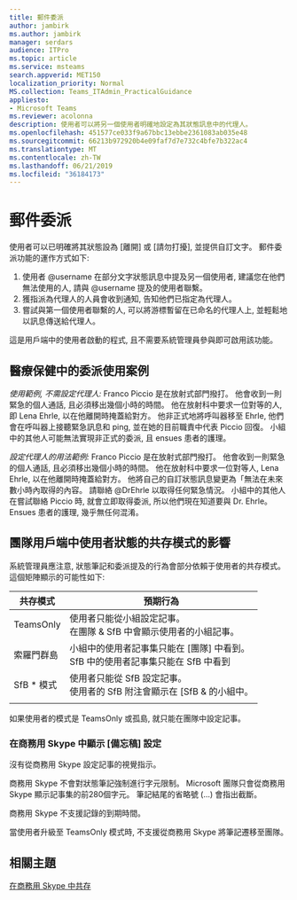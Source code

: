 ```yaml
---
title: 郵件委派
author: jambirk
ms.author: jambirk
manager: serdars
audience: ITPro
ms.topic: article
ms.service: msteams
search.appverid: MET150
localization_priority: Normal
MS.collection: Teams_ITAdmin_PracticalGuidance
appliesto:
- Microsoft Teams
ms.reviewer: acolonna
description: 使用者可以將另一個使用者明確地設定為其狀態訊息中的代理人。
ms.openlocfilehash: 451577ce033f9a67bbc13ebbe2361083ab035e48
ms.sourcegitcommit: 66213b972920b4e09faf7d7e732c4bfe7b322ac4
ms.translationtype: MT
ms.contentlocale: zh-TW
ms.lasthandoff: 06/21/2019
ms.locfileid: "36184173"
---
```

# <a name="message-delegation"></a>郵件委派

使用者可以已明確將其狀態設為 [離開] 或 [請勿打擾], 並提供自訂文字。 郵件委派功能的運作方式如下:

1. 使用者 @username 在部分文字狀態訊息中提及另一個使用者, 建議您在他們無法使用的人, 請與 @username 提及的使用者聯繫。
2. 獲指派為代理人的人員會收到通知, 告知他們已指定為代理人。
3. 嘗試與第一個使用者聯繫的人, 可以將游標暫留在已命名的代理人上, 並輕鬆地以訊息傳送給代理人。  

這是用戶端中的使用者啟動的程式, 且不需要系統管理員參與即可啟用該功能。 

## <a name="delegation-use-scenario-in-healthcare"></a>醫療保健中的委派使用案例

*使用範例, 不需設定代理人:* Franco Piccio 是在放射式部門撥打。 他會收到一則緊急的個人通話, 且必須移出幾個小時的時間。 他在放射科中要求一位對等的人, 即 Lena Ehrle, 以在他離開時掩蓋給對方。 他非正式地將呼叫器移至 Ehrle, 他們會在呼叫器上接聽緊急訊息和 ping, 並在她的目前職責中代表 Piccio 回復。 小組中的其他人可能無法實現非正式的委派, 且 ensues 患者的護理。

*設定代理人的用法範例:* Franco Piccio 是在放射式部門撥打。 他會收到一則緊急的個人通話, 且必須移出幾個小時的時間。 他在放射科中要求一位對等人, Lena Ehrle, 以在他離開時掩蓋給對方。 他將自己的自訂狀態訊息變更為「無法在未來數小時內取得的內容。 請聯絡 @DrEhrle 以取得任何緊急情況。  小組中的其他人在嘗試聯絡 Piccio 時, 就會立即取得委派, 所以他們現在知道要與 Dr. Ehrle。 Ensues 患者的護理, 幾乎無任何混淆。

## <a name="impact-of-co-existence-modes-on-user-status-in-the-teams-client"></a>團隊用戶端中使用者狀態的共存模式的影響

系統管理員應注意, 狀態筆記和委派提及的行為會部分依賴于使用者的共存模式。 這個矩陣顯示的可能性如下:

|共存模式 | 預期行為|
|---|---|
|TeamsOnly |使用者只能從小組設定記事。 <br> 在團隊 & SfB 中會顯示使用者的小組記事。 |
|索羅門群島 | 小組中的使用者記事集只能在 [團隊] 中看到。 <br> SfB 中的使用者記事集只能在 SfB 中看到 |
|SfB * 模式 | 使用者只能從 SfB 設定記事。 <br> 使用者的 SfB 附注會顯示在 [SfB & 的小組中。  |
|||

如果使用者的模式是 TeamsOnly 或孤島, 就只能在團隊中設定記事。  

### <a name="displaying-notes-set-in-skype-for-business"></a>在商務用 Skype 中顯示 [備忘稿] 設定
  
沒有從商務用 Skype 設定記事的視覺指示。

商務用 Skype 不會對狀態筆記強制進行字元限制。 Microsoft 團隊只會從商務用 Skype 顯示記事集的前280個字元。 筆記結尾的省略號 (...) 會指出截斷。
  
商務用 Skype 不支援記錄的到期時間。

當使用者升級至 TeamsOnly 模式時, 不支援從商務用 Skype 將筆記遷移至團隊。

## <a name="related-topics"></a>相關主題

[在商務用 Skype 中共存](../../coexistence-chat-calls-presence.md)
